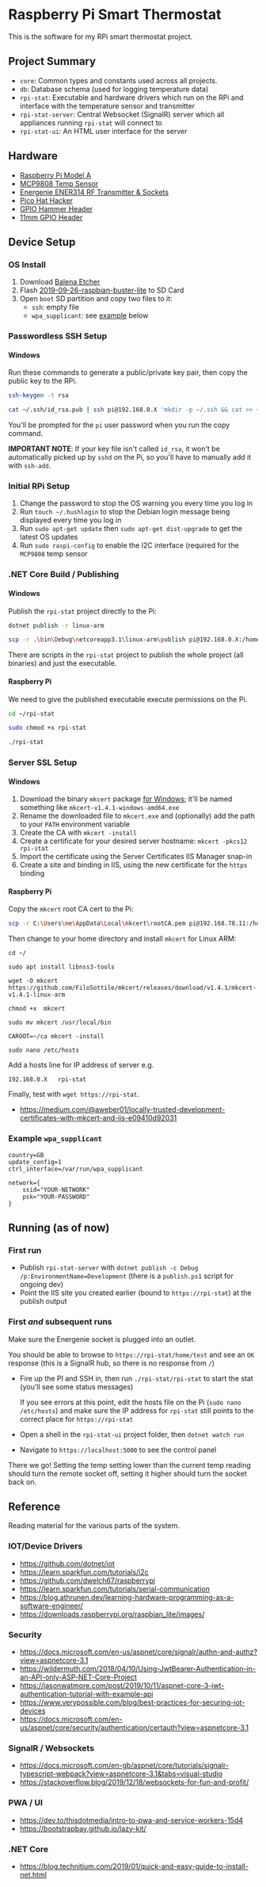 # Raspberry Pi Smart Thermostat

This is the software for my RPi smart thermostat project.

## Project Summary

- `core`: Common types and constants used across all projects.
- `db`: Database schema (used for logging temperature data)
- `rpi-stat`: Executable and hardware drivers which run on the RPi and interface with the temperature sensor and transmitter
- `rpi-stat-server`: Central Websocket (SignalR) server which all appliances running `rpi-stat` will connect to
- `rpi-stat-ui`: An HTML user interface for the server

## Hardware

- [Raspberry Pi Model A](https://shop.pimoroni.com/products/raspberry-pi-3-a-plus)
- [MCP9808 Temp Sensor](https://shop.pimoroni.com/products/mcp9808-high-accuracy-i2c-temperature-sensor-breakout-board)
- [Energenie ENER314 RF Transmitter & Sockets](https://shop.pimoroni.com/products/pi-mote-control-starter-kit-with-2-sockets)
- [Pico Hat Hacker](https://shop.pimoroni.com/products/pico-hat-hacker)
- [GPIO Hammer Header](https://shop.pimoroni.com/products/gpio-hammer-header?variant=35643317962)
- [11mm GPIO Header](https://shop.pimoroni.com/products/2x20-pin-gpio-header-for-raspberry-pi-2-b-a?variant=1132812269)

## Device Setup

### OS Install

1. Download [Balena Etcher](https://www.balena.io/etcher/)
1. Flash [2019-09-26-raspbian-buster-lite](https://downloads.raspberrypi.org/raspbian_lite/images/raspbian_lite-2019-09-30/2019-09-26-raspbian-buster-lite.zip) to SD Card
1. Open `boot` SD partition and copy two files to it:
   - `ssh`: empty file
   - `wpa_supplicant`: see [example](#example-wpa_supplicant) below

### Passwordless SSH Setup

#### Windows

Run these commands to generate a public/private key pair, then copy the public key to the RPi.

```bash
ssh-keygen -t rsa

cat ~/.ssh/id_rsa.pub | ssh pi@192.168.0.X 'mkdir -p ~/.ssh && cat >> ~/.ssh/authorized_keys'
```

You'll be prompted for the `pi` user password when you run the copy command.

**IMPORTANT NOTE**: If your key file isn't called `id_rsa`, it won't be automatically picked up by `sshd` on the Pi, so you'll have to manually add it with `ssh-add`.

### Initial RPi Setup

1. Change the password to stop the OS warning you every time you log in
1. Run `touch ~/.hushlogin` to stop the Debian login message being displayed every time you log in
1. Run `sudo apt-get update` then `sudo apt-get dist-upgrade` to get the latest OS updates
1. Run `sudo raspi-config` to enable the I2C interface (required for the `MCP9808` temp sensor

### .NET Core Build / Publishing

#### Windows

Publish the `rpi-stat` project directly to the Pi:

```bash
dotnet publish -r linux-arm

scp -r .\bin\Debug\netcoreapp3.1\linux-arm\publish pi@192.168.0.X:/home/pi/rpi-stat
```

There are scripts in the `rpi-stat` project to publish the whole project (all binaries) and just the executable.

#### Raspberry Pi

We need to give the published executable execute permissions on the Pi.

```bash
cd ~/rpi-stat

sudo chmod +x rpi-stat

./rpi-stat
```

### Server SSL Setup

#### Windows

1. Download the binary `mkcert` package [for Windows](https://github.com/FiloSottile/mkcert/releases); it'll be named something like `mkcert-v1.4.1-windows-amd64.exe`
1. Rename the downloaded file to `mkcert.exe` and (optionally) add the path to your `PATH` environment variable
1. Create the CA with `mkcert -install`
1. Create a certificate for your desired server hostname:  `mkcert -pkcs12 rpi-stat`
1. Import the certificate using the Server Certificates IIS Manager snap-in
1. Create a site and binding in IIS, using the new certificate for the `https` binding

#### Raspberry Pi

Copy the `mkcert` root CA cert to the Pi:  

```bash
scp -r C:\Users\me\AppData\Local\mkcert\rootCA.pem pi@192.168.78.11:/home/pi/ca
```

Then change to your home directory and install `mkcert` for Linux ARM:

```
cd ~/

sudo apt install libnss3-tools

wget -O mkcert https://github.com/FiloSottile/mkcert/releases/download/v1.4.1/mkcert-v1.4.1-linux-arm

chmod +x  mkcert

sudo mv mkcert /usr/local/bin

CAROOT=~/ca mkcert -install

sudo nano /etc/hosts
```

Add a hosts line for IP address of server e.g. 

`192.168.0.X   rpi-stat`

Finally, test with `wget https://rpi-stat`.


- https://medium.com/@aweber01/locally-trusted-development-certificates-with-mkcert-and-iis-e09410d92031

### Example `wpa_supplicant`

```
country=GB
update_config=1
ctrl_interface=/var/run/wpa_supplicant

network={
    ssid="YOUR-NETWORK"
    psk="YOUR-PASSWORD"
}

```

## Running (as of now)

### First run

- Publish `rpi-stat-server` with `dotnet publish -c Debug /p:EnvironmentName=Development` (there is a `publish.ps1` script for ongoing dev)
- Point the IIS site you created earlier (bound to `https://rpi-stat`) at the publish output

### First _and_ subsequent runs

Make sure the Energenie socket is plugged into an outlet.

You should be able to browse to `https://rpi-stat/home/test` and see an `OK` response (this is a SignalR hub, so there is no response from `/`)

- Fire up the PI and SSH in, then run `./rpi-stat/rpi-stat` to start the stat (you'll see some status messages)

  If you see errors at this point, edit the hosts file on the Pi (`sudo nano /etc/hosts`) and make sure the IP address for `rpi-stat` still points to the correct place for `https://rpi-stat`
- Open a shell in the `rpi-stat-ui` project folder, then `dotnet watch run`
- Navigate to `https://localhost:5000` to see the control panel

There we go! Setting the temp setting lower than the current temp reading should turn the remote socket off, setting it higher should turn the socket back on.

## Reference

Reading material for the various parts of the system.

### IOT/Device Drivers

- https://github.com/dotnet/iot
- https://learn.sparkfun.com/tutorials/i2c
- https://github.com/dwelch67/raspberrypi
- https://learn.sparkfun.com/tutorials/serial-communication
- https://blog.athrunen.dev/learning-hardware-programming-as-a-software-engineer/
- https://downloads.raspberrypi.org/raspbian_lite/images/

### Security

- https://docs.microsoft.com/en-us/aspnet/core/signalr/authn-and-authz?view=aspnetcore-3.1
- https://wildermuth.com/2018/04/10/Using-JwtBearer-Authentication-in-an-API-only-ASP-NET-Core-Project
- https://jasonwatmore.com/post/2019/10/11/aspnet-core-3-jwt-authentication-tutorial-with-example-api
- https://www.verypossible.com/blog/best-practices-for-securing-iot-devices
- https://docs.microsoft.com/en-us/aspnet/core/security/authentication/certauth?view=aspnetcore-3.1

### SignalR / Websockets

- https://docs.microsoft.com/en-gb/aspnet/core/tutorials/signalr-typescript-webpack?view=aspnetcore-3.1&tabs=visual-studio
- https://stackoverflow.blog/2019/12/18/websockets-for-fun-and-profit/

### PWA / UI

- https://dev.to/thisdotmedia/intro-to-pwa-and-service-workers-15d4
- https://bootstrapbay.github.io/lazy-kit/

### .NET Core

- https://blog.technitium.com/2019/01/quick-and-easy-guide-to-install-net.html


